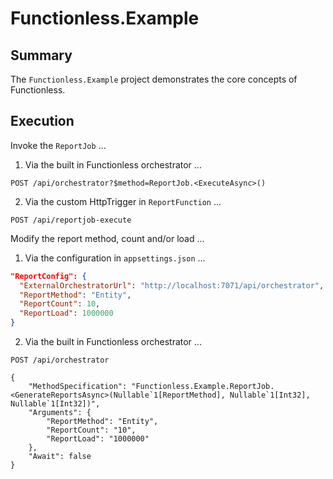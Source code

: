 ﻿Functionless.Example
====================

Summary
-------

The `Functionless.Example` project demonstrates the core concepts of Functionless.

Execution
---------

Invoke the `ReportJob` ...

1. Via the built in Functionless orchestrator ...

``` HTTP
POST /api/orchestrator?$method=ReportJob.<ExecuteAsync>()
```

2. Via the custom HttpTrigger in `ReportFunction` ...

``` HTTP
POST /api/reportjob-execute
```

Modify the report method, count and/or load ...

1. Via the configuration in `appsettings.json` ...

```JSON
"ReportConfig": {
  "ExternalOrchestratorUrl": "http://localhost:7071/api/orchestrator",
  "ReportMethod": "Entity",
  "ReportCount": 10,
  "ReportLoad": 1000000
}
```

2. Via the built in Functionless orchestrator ...

``` HTTP
POST /api/orchestrator

{
    "MethodSpecification": "Functionless.Example.ReportJob.<GenerateReportsAsync>(Nullable`1[ReportMethod], Nullable`1[Int32], Nullable`1[Int32])",
    "Arguments": {
        "ReportMethod": "Entity",
        "ReportCount": "10",
        "ReportLoad": "1000000"
    },
    "Await": false
}
```